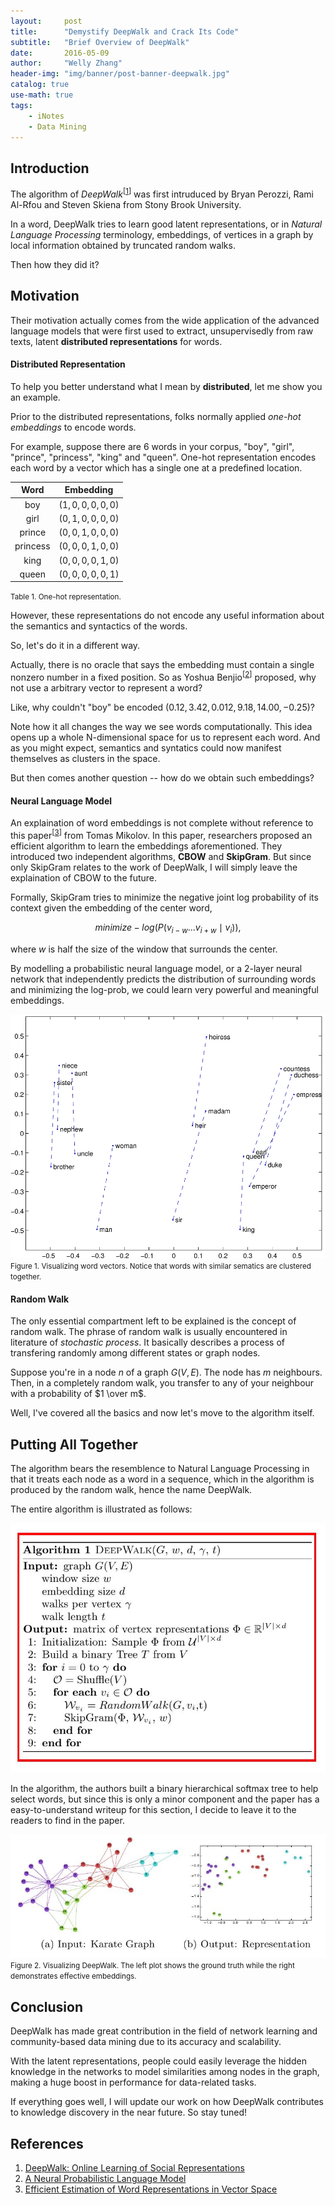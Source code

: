 ```yaml
---
layout:     post
title:      "Demystify DeepWalk and Crack Its Code"
subtitle:   "Brief Overview of DeepWalk"
date:       2016-05-09
author:     "Welly Zhang"
header-img: "img/banner/post-banner-deepwalk.jpg" 
catalog: true
use-math: true
tags:
    - iNotes  
    - Data Mining
---
```


## Introduction

The algorithm of *DeepWalk*<sup>[[1](#ref1)]</sup> was first intruduced by Bryan Perozzi, Rami Al-Rfou and Steven Skiena from Stony Brook University. 

In a word, DeepWalk tries to learn good latent representations, or in *Natural Language Processing* terminology, embeddings, of vertices in a graph by local information obtained by truncated random walks.

Then how they did it?

## Motivation

Their motivation actually comes from the wide application of the advanced language models that were first used to extract, unsupervisedly from raw texts, latent **distributed representations** for words.

#### Distributed Representation

To help you better understand what I mean by **distributed**, let me show you an example.

Prior to the distributed representations, folks normally applied *one-hot embeddings* to encode words.

For example, suppose there are 6 words in your corpus, "boy", "girl", "prince", "princess", "king" and "queen". One-hot representation encodes each word by a vector which has a single one at a predefined location.

| Word | Embedding |
| :---: | :---: |
| boy | $(1, 0, 0, 0, 0, 0)$ |
| girl | $(0, 1, 0, 0, 0, 0)$ |
| prince | $(0, 0, 1, 0, 0, 0)$ |
| princess | $(0, 0, 0, 1, 0, 0)$ |
| king | $(0, 0, 0, 0, 1, 0)$ |
| queen | $(0, 0, 0, 0, 0, 1)$ |

<small class="img-hint">Table 1. One-hot representation.</small>

However, these representations do not encode any useful information about the semantics and syntactics of the words.

So, let's do it in a different way.

Actually, there is no oracle that says the embedding must contain a single nonzero number in a fixed position. So as Yoshua Benjio<sup>[[2](#ref2)]</sup> proposed, why not use a arbitrary vector to represent a word?

Like, why couldn't "boy" be encoded $(0.12, 3.42, 0.012, 9.18, 14.00, -0.25)$?

Note how it all changes the way we see words computationally. This idea opens up a whole N-dimensional space for us to represent each word. And as you might expect, semantics and syntatics could now manifest themselves as clusters in the space.

But then comes another question -- how do we obtain such embeddings?

#### Neural Language Model

An explaination of word embeddings is not complete without reference to this paper<sup>[[3](#ref3)]</sup> from Tomas Mikolov. In this paper, researchers proposed an efficient algorithm to learn the embeddings aforementioned. They introduced two independent algorithms, **CBOW** and **SkipGram**. But since only SkipGram relates to the work of DeepWalk, I will simply leave the explaination of CBOW to the future.

Formally, SkipGram tries to minimize the negative joint log probability of its context given the embedding of the center word,

$$ minimize -log(P({v_{i-w} ... v_{i+w}} \mid v_i)),$$

where $w$ is half the size of the window that surrounds the center.

By modelling a probabilistic neural language model, or a 2-layer neural network that independently predicts the distribution of surrounding words and minimizing the log-prob, we could learn very powerful and meaningful embeddings.

![wordvec](/img/in-post/deepwalk/wordvec.jpg)
<small class="img-hint">Figure 1. Visualizing word vectors. Notice that words with similar sematics are clustered together.</small>

#### Random Walk

The only essential compartment left to be explained is the concept of random walk. The phrase of random walk is usually encountered in literature of *stochastic process*. It basically describes a process of transfering randomly among different states or graph nodes.

Suppose you're in a node $n$ of a graph $G(V, E)$. The node has $m$ neighbours. Then, in a completely random walk, you transfer to any of your neighbour with a probability of $1 \over m$.

Well, I've covered all the basics and now let's move to the algorithm itself.

## Putting All Together

The algorithm bears the resemblence to Natural Language Processing in that it treats each node as a word in a sequence, which in the algorithm is produced by the random walk, hence the name DeepWalk.

The entire algorithm is illustrated as follows:

![deepwalk](/img/in-post/deepwalk/deepwalk.jpg)

In the algorithm, the authors built a binary hierarchical softmax tree to help select words, but since this is only a minor component and the paper has a easy-to-understand writeup for this section, I decide to leave it to the readers to find in the paper.

![visdeepwalk](/img/in-post/deepwalk/vis.jpg)
<small class="img-hint">Figure 2. Visualizing DeepWalk. The left plot shows the ground truth while the right demonstrates effective embeddings.</small>

## Conclusion

DeepWalk has made great contribution in the field of network learning and community-based data mining due to its accuracy and scalability.

With the latent representations, people could easily leverage the hidden knowledge in the networks to model similarities among nodes in the graph, making a huge boost in performance for data-related tasks.

If everything goes well, I will update our work on how DeepWalk contributes to knowledge discovery in the near future. So stay tuned!

## References

1. <a id="ref1">[DeepWalk: Online Learning of Social Representations](http://arxiv.org/abs/1403.6652)</a>
2. <a id="ref2">[A Neural Probabilistic Language Model](http://www.jmlr.org/papers/volume3/bengio03a/bengio03a.pdf)</a>
3. <a id="ref3">[Efficient Estimation of Word Representations in Vector Space](http://arxiv.org/abs/1301.3781)</a>

